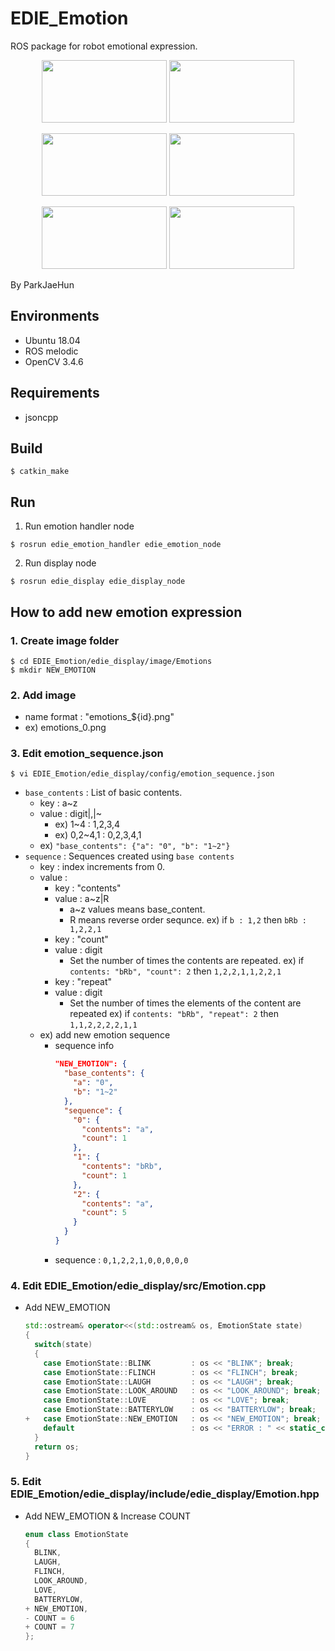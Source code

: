 # EDIE_Emotion
ROS package for robot emotional expression.
<p align="center">
<img src=https://user-images.githubusercontent.com/22341340/133569386-c0d83cad-8cb0-4892-a24c-1ce37ea52cc2.gif width="200" height="100"> <img src=https://user-images.githubusercontent.com/22341340/133569452-59d3c052-06aa-4f5a-b4ad-08cd84b577e3.gif width="200" height="100"></p>

<p align="center">
<img src=https://user-images.githubusercontent.com/22341340/133569477-224663f2-bd19-4482-ac18-f25b9109c0db.gif width="200" height="100">    <img src=https://user-images.githubusercontent.com/22341340/133568311-682e46be-aa86-46a7-97c1-c3d7e5aef5e6.gif width="200" height="100"></p>

<p align="center">
<img src=https://user-images.githubusercontent.com/22341340/133569342-779bbd5f-b7e7-4f4e-bd88-eaa9b31bb334.gif width="200" height="100"> <img src=https://user-images.githubusercontent.com/22341340/133569404-62f11904-bd23-40f3-a425-2fea6c475989.gif  width="200" height="100"></p>

By ParkJaeHun
## Environments
- Ubuntu 18.04
- ROS melodic
- OpenCV 3.4.6

## Requirements
- jsoncpp

## Build
```
$ catkin_make
```

## Run 
1. Run emotion handler node
```
$ rosrun edie_emotion_handler edie_emotion_node
```
2. Run display node
```
$ rosrun edie_display edie_display_node
```

## How to add new emotion expression
### 1. Create image folder
```
$ cd EDIE_Emotion/edie_display/image/Emotions
$ mkdir NEW_EMOTION
```
### 2. Add image
- name format : "emotions_${id}.png"
- ex) emotions_0.png

### 3. Edit emotion_sequence.json
```
$ vi EDIE_Emotion/edie_display/config/emotion_sequence.json
```
- ```base_contents``` : List of basic contents.
  - key : a~z
  - value : digit|,|~
    - ex) 1~4 : 1,2,3,4
    - ex) 0,2~4,1 : 0,2,3,4,1
  - ex) ```"base_contents": {"a": "0", "b": "1~2"}```
- ```sequence``` : Sequences created using ```base contents```
  - key : index increments from 0.
  - value :
    - key : "contents"
    - value : a~z|R
      - a~z values means base_content.
      - R means reverse order sequnce.
        ex) if ```b : 1,2``` then ```bRb : 1,2,2,1```
    - key : "count"
    - value : digit
      - Set the number of times the contents are repeated.
        ex) if ```contents: "bRb", "count": 2``` then ```1,2,2,1,1,2,2,1```
    - key : "repeat"
    - value : digit
      - Set the number of times the elements of the content are repeated
        ex) if ```contents: "bRb", "repeat": 2``` then ```1,1,2,2,2,2,1,1```
  - ex) add new emotion sequence
    - sequence info
      ```json
      "NEW_EMOTION": {
        "base_contents": {
          "a": "0",
          "b": "1~2"
        },
        "sequence": {
          "0": {
            "contents": "a",
            "count": 1
          },
          "1": {
            "contents": "bRb",
            "count": 1
          },
          "2": {
            "contents": "a",
            "count": 5
          }
        }
      }
      ```
    - sequence : 
      ```0,1,2,2,1,0,0,0,0,0```
### 4. Edit EDIE_Emotion/edie_display/src/Emotion.cpp
- Add NEW_EMOTION
  ```c++
  std::ostream& operator<<(std::ostream& os, EmotionState state)
  {
    switch(state)
    {
      case EmotionState::BLINK         : os << "BLINK"; break;
      case EmotionState::FLINCH        : os << "FLINCH"; break;
      case EmotionState::LAUGH         : os << "LAUGH"; break;
      case EmotionState::LOOK_AROUND   : os << "LOOK_AROUND"; break;
      case EmotionState::LOVE          : os << "LOVE"; break;
      case EmotionState::BATTERYLOW    : os << "BATTERYLOW"; break;
  +   case EmotionState::NEW_EMOTION   : os << "NEW_EMOTION"; break;
      default                          : os << "ERROR : " << static_cast<int>(state); break;
    }
    return os;
  }
  ```
### 5. Edit EDIE_Emotion/edie_display/include/edie_display/Emotion.hpp
- Add NEW_EMOTION & Increase COUNT
  ```c++
  enum class EmotionState
  {
    BLINK,
    LAUGH,
    FLINCH,
    LOOK_AROUND,
    LOVE,
    BATTERYLOW,
  + NEW_EMOTION,
  - COUNT = 6
  + COUNT = 7
  };
  ```

